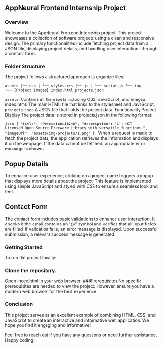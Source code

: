 ## AppNeural Frontend Internship Project
### Overview
Welcome to the AppNeural Frontend Internship project! This project showcases a collection of software projects using a clean and responsive design. The primary functionalities include fetching project data from a JSON file, displaying project details, and handling user interactions through a contact form.

### Folder Structure
The project follows a structured approach to organize files:


<code>assets
├── css
│   └── styles.css
├── js
│   └── script.js
└── img
    └── [Project Images]
index.html
projects.json </code>

`assets`: Contains all the assets including CSS, JavaScript, and images.
index.html: The main HTML file that links to the stylesheet and JavaScript.
`projects.json` A JSON file that holds the project data.
Functionality
Project Display
The project data is stored in projects.json in the following format:

<code>json
{
    "title": "PrecisionLib240",
    "description": "C++ MIT Licensed Open Source Freeware Library with versatile functions.",
    "imageUrl": "assets/img/projects/1.png"
}
</code>
When a request is made to fetch the project data, the application retrieves the information and displays it on the webpage. If the data cannot be fetched, an appropriate error message is shown.

## Popup Details
To enhance user experience, clicking on a project name triggers a popup that displays more details about the project. This feature is implemented using simple JavaScript and styled with CSS to ensure a seamless look and feel.

## Contact Form
The contact form includes basic validations to enhance user interaction. It checks if the email contains an "@" symbol and verifies that all input fields are filled. If validation fails, an error message is displayed. Upon successful submission, a relevant success message is generated.

### Getting Started
To run the project locally:

### Clone the repository.
Open index.html in your web browser.
###Prerequisites
No specific prerequisites are needed to view the project. However, ensure you have a modern web browser for the best experience.

### Conclusion
This project serves as an excellent example of combining HTML, CSS, and JavaScript to create an interactive and informative web application. We hope you find it engaging and informative!

Feel free to reach out if you have any questions or need further assistance. Happy coding!